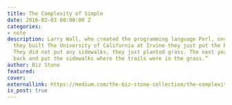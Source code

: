 ```yaml
---
title: The Complexity of Simple
date: 2016-02-03 00:00:00 Z
categories:
- note
description: Larry Wall, who created the programming language Perl, once said, “When
  they built The University of California at Irvine they just put the buildings in.
  They did not put any sidewalks; they just planted grass. The next year, they came
  back and put the sidewalks where the trails were in the grass.”
author: Biz Stone
featured: 
cover: 
externallink: https://medium.com/the-biz-stone-collection/the-complexity-of-simple-a2d4dd38bf3#.jgjc3zm0m
is_post: true
---
```


